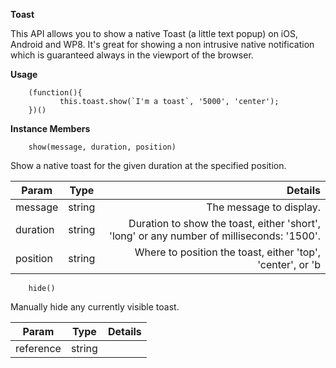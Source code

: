 **Toast**

This API allows you to show a native Toast (a little text popup) on iOS, Android and WP8. It's great for showing a non intrusive native notification which is guaranteed always in the viewport of the browser.

**Usage**
```js+lineNumbers:true
    (function(){
           this.toast.show(`I'm a toast`, '5000', 'center');
    })()
```
**Instance Members**
```js+lineNumbers:true
    show(message, duration, position)
```
Show a native toast for the given duration at the specified position.

| Param        | Type           | Details  |
| ------------- |:-------------:| -----:|
| message     | string | The message to display. |
| duration     | string | Duration to show the toast, either 'short', 'long' or any number of milliseconds: '1500'. |
| position     | string | Where to position the toast, either 'top', 'center', or 'b |

```js+lineNumbers:true
    hide()
```
Manually hide any currently visible toast.

| Param        | Type           | Details  |
| ------------- |:-------------:| -----:|
| reference     | string |  |




